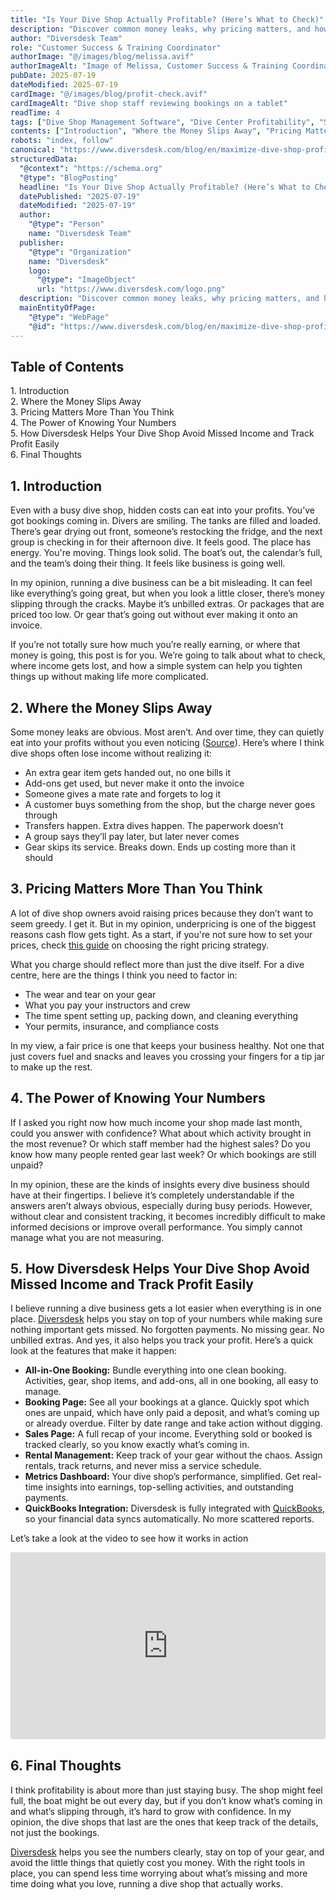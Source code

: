 ```yaml
---
title: "Is Your Dive Shop Actually Profitable? (Here’s What to Check)"
description: "Discover common money leaks, why pricing matters, and how knowing your numbers can boost your dive business. Learn how Diversdesk helps track profit and avoid missed income."
author: "Diversdesk Team"
role: "Customer Success & Training Coordinator"
authorImage: "@/images/blog/melissa.avif"
authorImageAlt: "Image of Melissa, Customer Success & Training Coordinator"
pubDate: 2025-07-19
dateModified: 2025-07-19
cardImage: "@/images/blog/profit-check.avif"
cardImageAlt: "Dive shop staff reviewing bookings on a tablet"
readTime: 4
tags: ["Dive Shop Management Software", "Dive Center Profitability", "Scuba Business Tips", "Dive Metrics", "Dive Shop Software", "Financial Reporting for Dive Businesses", "Rental Gear Management" ]
contents: ["Introduction", "Where the Money Slips Away", "Pricing Matters More Than You Think", "The Power of Knowing Your Numbers", "How Diversdesk Helps Your Dive Shop Avoid Missed Income and Track Profit Easily", "Final Thoughts"]
robots: "index, follow"
canonical: "https://www.diversdesk.com/blog/en/maximize-dive-shop-profit"
structuredData:
  "@context": "https://schema.org"
  "@type": "BlogPosting"
  headline: "Is Your Dive Shop Actually Profitable? (Here’s What to Check)"
  datePublished: "2025-07-19"
  dateModified: "2025-07-19"
  author:
    "@type": "Person"
    name: "Diversdesk Team"
  publisher:
    "@type": "Organization"
    name: "Diversdesk"
    logo:
      "@type": "ImageObject"
      url: "https://www.diversdesk.com/logo.png"
  description: "Discover common money leaks, why pricing matters, and how knowing your numbers can boost your dive business. Learn how Diversdesk helps track profit and avoid missed income."
  mainEntityOfPage:
    "@type": "WebPage"
    "@id": "https://www.diversdesk.com/blog/en/maximize-dive-shop-profit"
---
```


<nav id="toc" class="mb-8">
  <h2 class="text-xl font-bold mb-3">Table of Contents</h2>
  <ul class="space-y-2 text-neutral-600 dark:text-neutral-400">
    <li><a href="#introduction" class="hover:text-neutral-800 dark:hover:text-neutral-200">1. Introduction</a></li>
    <li><a href="#where-the-money-slips-away" class="hover:text-neutral-800 dark:hover:text-neutral-200">2. Where the Money Slips Away</a></li>
    <li><a href="#pricing-matters-more-than-you-think" class="hover:text-neutral-800 dark:hover:text-neutral-200">3. Pricing Matters More Than You Think</a></li>
    <li><a href="#the-power-of-knowing-your-numbers" class="hover:text-neutral-800 dark:hover:text-neutral-200">4. The Power of Knowing Your Numbers</a></li>
    <li><a href="#how-diversdesk-helps" class="hover:text-neutral-800 dark:hover:text-neutral-200">5. How Diversdesk Helps Your Dive Shop Avoid Missed Income and Track Profit Easily</a></li>
    <li><a href="#final-thoughts" class="hover:text-neutral-800 dark:hover:text-neutral-200">6. Final Thoughts</a></li>
  </ul>
</nav>

<h2 id="introduction" class="section-heading">1. Introduction</h2>
<p>
Even with a busy dive shop, hidden costs can eat into your profits. You’ve got bookings coming in. Divers are smiling. The tanks are filled and loaded. There’s gear drying out front, someone’s restocking the fridge, and the next group is checking in for their afternoon dive. It feels good. The place has energy. You're moving. Things look solid. The boat’s out, the calendar’s full, and the team’s doing their thing. It feels like business is going well.
</p>
<p>
In my opinion, running a dive business can be a bit misleading. It can feel like everything’s going great, but when you look a little closer, there’s money slipping through the cracks. Maybe it’s unbilled extras. Or packages that are priced too low. Or gear that’s going out without ever making it onto an invoice.
</p>
<p>
If you’re not totally sure how much you’re really earning, or where that money is going, this post is for you. We’re going to talk about what to check, where income gets lost, and how a simple system can help you tighten things up without making life more complicated.
</p>

<h2 id="where-the-money-slips-away" class="section-heading">2. Where the Money Slips Away</h2>
<p>
Some money leaks are obvious. Most aren’t. And over time, they can quietly eat into your profits without you even noticing (<a href="https://www.thekartelsolution.com.au/blog/profit-leaks-the-silent-killer-of-small-businesses" target="_blank" rel="noopener">Source</a>). Here’s where I think dive shops often lose income without realizing it:
</p>
<ul>
  <li>An extra gear item gets handed out, no one bills it</li>
  <li>Add-ons get used, but never make it onto the invoice</li>
  <li>Someone gives a mate rate and forgets to log it</li>
  <li>A customer buys something from the shop, but the charge never goes through</li>
  <li>Transfers happen. Extra dives happen. The paperwork doesn’t</li>
  <li>A group says they’ll pay later, but later never comes</li>
  <li>Gear skips its service. Breaks down. Ends up costing more than it should</li>
</ul>

<h2 id="pricing-matters-more-than-you-think" class="section-heading">3. Pricing Matters More Than You Think</h2>
<p>
A lot of dive shop owners avoid raising prices because they don’t want to seem greedy. I get it. But in my opinion, underpricing is one of the biggest reasons cash flow gets tight. As a start, if you're not sure how to set your prices, check <a href="https://www.forbes.com/councils/forbesbusinesscouncil/2021/02/16/12-techniques-for-selecting-the-right-pricing-strategy/" target="_blank" rel="noopener">this guide</a> on choosing the right pricing strategy.
</p>
<p>
What you charge should reflect more than just the dive itself. For a dive centre, here are the things I think you need to factor in:
</p>
<ul>
  <li>The wear and tear on your gear</li>
  <li>What you pay your instructors and crew</li>
  <li>The time spent setting up, packing down, and cleaning everything</li>
  <li>Your permits, insurance, and compliance costs</li>
</ul>
<p>
In my view, a fair price is one that keeps your business healthy. Not one that just covers fuel and snacks and leaves you crossing your fingers for a tip jar to make up the rest.
</p>

<h2 id="the-power-of-knowing-your-numbers" class="section-heading">4. The Power of Knowing Your Numbers</h2>
<p>
If I asked you right now how much income your shop made last month, could you answer with confidence? What about which activity brought in the most revenue? Or which staff member had the highest sales? Do you know how many people rented gear last week? Or which bookings are still unpaid?
</p>
<p>
In my opinion, these are the kinds of insights every dive business should have at their fingertips. I believe it’s completely understandable if the answers aren’t always obvious, especially during busy periods. However, without clear and consistent tracking, it becomes incredibly difficult to make informed decisions or improve overall performance. You simply cannot manage what you are not measuring.
</p>

<h2 id="how-diversdesk-helps" class="section-heading">5. How Diversdesk Helps Your Dive Shop Avoid Missed Income and Track Profit Easily</h2>
<p>
I believe running a dive business gets a lot easier when everything is in one place. <a href="https://www.diversdesk.com/" target="_blank" rel="noopener">Diversdesk</a> helps you stay on top of your numbers while making sure nothing important gets missed. No forgotten payments. No missing gear. No unbilled extras. And yes, it also helps you track your profit. Here’s a quick look at the features that make it happen:
</p>
<ul>
  <li><strong>All-in-One Booking:</strong> Bundle everything into one clean booking. Activities, gear, shop items, and add-ons, all in one booking, all easy to manage.</li>
  <li><strong>Booking Page:</strong> See all your bookings at a glance. Quickly spot which ones are unpaid, which have only paid a deposit, and what’s coming up or already overdue. Filter by date range and take action without digging.</li>
  <li><strong>Sales Page:</strong> A full recap of your income. Everything sold or booked is tracked clearly, so you know exactly what’s coming in.</li>
  <li><strong>Rental Management:</strong> Keep track of your gear without the chaos. Assign rentals, track returns, and never miss a service schedule.</li>
  <li><strong>Metrics Dashboard:</strong> Your dive shop’s performance, simplified. Get real-time insights into earnings, top-selling activities, and outstanding payments.</li>
  <li><strong>QuickBooks Integration:</strong> Diversdesk is fully integrated with <a href="https://www.googleadservices.com/pagead/aclk?sa=L&ai=DChsSEwiampjLpsmOAxU3pWYCHa05LygYACICCAEQABoCc20&ae=2&co=1&ase=2&gclid=Cj0KCQjwhO3DBhDkARIsANxrhTqmWXD8ZEXRYe8QFkLy4gFtJ8qhwajm0TVClKtavo0Zc8mKlWPjzk4aAvEgEALw_wcB&ohost=www.google.com&cid=CAESeuD2_8mlmaiVJNffiIvlBLhkq3yY-bPFwkUyJHpzQ6Aow1cbk1Sg5IMDB89K8XunHm9thy7PmHYtoXLSUfcGJgr5QZIH3Au32OE4nRsY8o3QWmA7iYJyPiKI5LeOv3U0xA3hrlcwdMsFInOukZ8Bkfx1c9AUCToLXCC_&category=acrcp_v1_79&sig=AOD64_1ckH7gTzcYfUY3uyXzZdknDWn4KA&q&nis=4&adurl&ved=2ahUKEwjqp5TLpsmOAxX6S2cHHZn_DOYQ0Qx6BAgJEAE" target="_blank" rel="noopener">QuickBooks</a>, so your financial data syncs automatically. No more scattered reports.
</ul>

<p>Let’s take a look at the video to see how it works in action<p>

<div style="position: relative; padding-bottom: 59.4059405940594%; height: 0;"><iframe src="https://www.loom.com/embed/2ff3a565c1454b7789ac315c9122ddaf?sid=89ed1447-8095-4b17-b973-5188077b84e5" frameborder="0" webkitallowfullscreen mozallowfullscreen allowfullscreen style="position: absolute; top: 0; left: 0; width: 100%; height: 100%;"></iframe></div>

<h2 id="final-thoughts" class="section-heading">6. Final Thoughts</h2>
<p>
I think profitability is about more than just staying busy. The shop might feel full, the boat might be out every day, but if you don’t know what’s coming in and what’s slipping through, it’s hard to grow with confidence. In my opinion, the dive shops that last are the ones that keep track of the details, not just the bookings.
</p>
<p>
<a href="https://www.diversdesk.com/" target="_blank" rel="noopener">Diversdesk</a> helps you see the numbers clearly, stay on top of your gear, and avoid the little things that quietly cost you money. With the right tools in place, you can spend less time worrying about what’s missing and more time doing what you love, running a dive shop that actually works.
</p>

